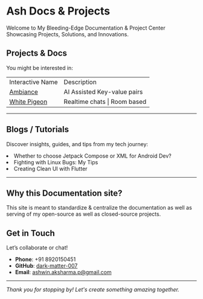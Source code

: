 # Ash Docs & Projects

Welcome to My Bleeding-Edge Documentation & Project Center
Showcasing Projects, Solutions, and Innovations. 


[//]: # (##  About Me)

[//]: # (Hi, I’m Ashwin Sharma, a passionate **developer**, **designer**, and **problem solver**.)

[//]: # ()
[//]: # (I specialize in:)

[//]: # (-  Mobile app development)

[//]: # (-  Web development)

[//]: # (-  CAD & 3D design)

[//]: # (-  Learning ML)

[//]: # ()
[//]: # ([Learn more about me ➡️]&#40;https://buggy-beans.vercel.app&#41;)

[//]: # ()
[//]: # (---)

##  Projects & Docs
<p>You might be interested in: <a href="Index-Of-Projects.md"> </a> </p>

<table>
    <tr>
        <td>Interactive Name</td>
        <td>Description</td>
    </tr>
    <tr>
        <td> <a href="Ambiance.md" >Ambiance</a> </td>
        <td>AI Assisted Key-value pairs</td>
    </tr>
    <tr>
        <td> <a href="White-Pigeon.md" >White Pigeon</a> </td>
        <td>Realtime chats | Room based</td>
    </tr>
</table>

---

##  Blogs / Tutorials
Discover insights, guides, and tips from my tech journey:

<list>
  <li> Whether to choose Jetpack Compose or XML for Android Dev?</li>
  <li> Fighting with Linux Bugs: My Tips</li>
  <li> Creating Clean UI with Flutter</li>
</list>

---

## Why this Documentation site?
This site is meant to standardize & centralize the documentation as well as serving of my open-source as well as closed-source projects.

##  Get in Touch
Let’s collaborate or chat!
- **Phone**: +91 8920150451
- **GitHub**: [dark-matter-007](https://github.com/dark-matter-007)
- **Email**: ashwin.aksharma.p@gmail.com

---

*Thank you for stopping by! Let's create something amazing together.*  
